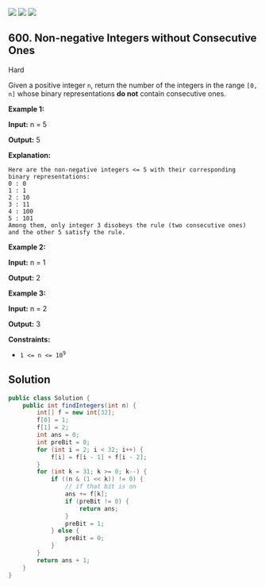 [![](https://img.shields.io/github/stars/javadev/LeetCode-in-Java?label=Stars&style=flat-square)](https://github.com/javadev/LeetCode-in-Java)
[![](https://img.shields.io/github/forks/javadev/LeetCode-in-Java?label=Fork%20me%20on%20GitHub%20&style=flat-square)](https://github.com/javadev/LeetCode-in-Java/fork)
[![](https://img.shields.io/badge/-LeetCode%20in%20Kotlin-blue?style=flat-square)](https://github.com/javadev/LeetCode-in-Kotlin)

## 600\. Non-negative Integers without Consecutive Ones

Hard

Given a positive integer `n`, return the number of the integers in the range `[0, n]` whose binary representations **do not** contain consecutive ones.

**Example 1:**

**Input:** n = 5

**Output:** 5

**Explanation:**

    Here are the non-negative integers <= 5 with their corresponding binary representations:
    0 : 0
    1 : 1
    2 : 10
    3 : 11
    4 : 100
    5 : 101
    Among them, only integer 3 disobeys the rule (two consecutive ones) and the other 5 satisfy the rule. 

**Example 2:**

**Input:** n = 1

**Output:** 2 

**Example 3:**

**Input:** n = 2

**Output:** 3 

**Constraints:**

*   <code>1 <= n <= 10<sup>9</sup></code>

## Solution

```java
public class Solution {
    public int findIntegers(int n) {
        int[] f = new int[32];
        f[0] = 1;
        f[1] = 2;
        int ans = 0;
        int preBit = 0;
        for (int i = 2; i < 32; i++) {
            f[i] = f[i - 1] + f[i - 2];
        }
        for (int k = 31; k >= 0; k--) {
            if ((n & (1 << k)) != 0) {
                // if that bit is on
                ans += f[k];
                if (preBit != 0) {
                    return ans;
                }
                preBit = 1;
            } else {
                preBit = 0;
            }
        }
        return ans + 1;
    }
}
```